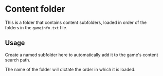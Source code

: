 # Content folder

This is a folder that contains content subfolders, loaded in order of the folders in the `gameinfo.txt` file.

## Usage

Create a named subfolder here to automatically add it to the game's content search path.

The name of the folder will dictate the order in which it is loaded.
